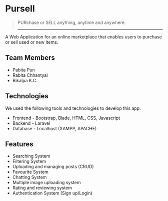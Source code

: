 # Pursell
> PURchase or SELL anything, anytime and anywhere.
> <hr>
A Web Application for an online marketplace that enables users to purchase or sell used or new items. 

## Team Members
* Pabita Pun
* Rabita Chhantyal
* Bikalpa K.C.


## Technologies
We used the following tools and technologies to develop this app:
* Frontend - Bootstrap, Blade, HTML, CSS, Javascript
* Backend - Laravel
* Database - Localhost (XAMPP, APACHE)
   

## Features
* Searching System
* Filtering System
* Uploading and managing posts (CRUD)
* Favourite System
* Chatting System
* Multiple image uploading system
* Rating and reviewing system
* Authentication System (Sign up/Login)

